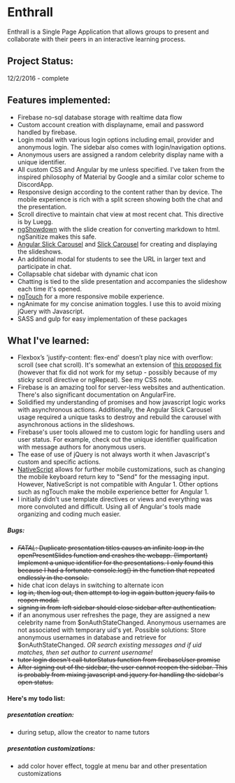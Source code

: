 # Enthrall
Enthrall is a Single Page Application that allows groups to present and collaborate with their peers in an interactive learning process.

<!-- Enthrall fills the communication gaps between instructors and the audience in business, school, and groups. Chat accompanies each presentation and is accessible to the entire collaborative body through a mobile-ready page. Participants can read the chat and view the presentation without logging in. Colleagues can also log in with email, Google, Github or even anonymously to participate in the conversation. Presentation slides are limitless without being bound by software limitations. Rather, the internet is the only limitation for Enthrall. Likewise, presentation slides are accessible anywhere with web access. Enthrall offers an entirely new way to present. -->

## Project Status:
12/2/2016 - complete

## Features implemented:
* Firebase no-sql database storage with realtime data flow
* Custom account creation with displayname, email and password handled by firebase.
* Login modal with various login options including email, provider and anonymous login. The sidebar also comes with login/navigation options.
* Anonymous users are assigned a random celebrity display name with a unique identifier.
* All custom CSS and Angular by me unless specified. I've taken from the inspired philosophy of Material by Google and a similar color scheme to DiscordApp.
* Responsive design according to the content rather than by device. The mobile experience is rich with a split screen showing both the chat and the presentation.
* Scroll directive to maintain chat view at most recent chat. This directive is by Luegg.
* [ngShowdown](https://github.com/showdownjs/ng-showdown) with the slide creation for converting markdown to html. ngSanitize makes this safe.
* [Angular Slick Carousel](https://github.com/devmark/angular-slick-carousel) and [Slick Carousel](https://github.com/kenwheeler/slick) for creating and displaying the slideshows.
* An additional modal for students to see the URL in larger text and participate in chat.
* Collapsable chat sidebar with dynamic chat icon
* Chatting is tied to the slide presentation and accompanies the slideshow each time it's opened.
* [ngTouch](https://docs.angularjs.org/api/ngTouch) for a more responsive mobile experience.
* ngAnimate for my concise animation toggles. I use this to avoid mixing jQuery with Javascript.
* SASS and gulp for easy implementation of these packages

## What I've learned:
* Flexbox’s 'justify-content: flex-end' doesn’t play nice with overflow: scroll (see chat scroll). It's somewhat an extension of [this proposed fix](https://github.com/philipwalton/flexbugs/issues/136#issuecomment-199641030) (however that fix did not work for my setup - possibly because of my sticky scroll directive or ngRepeat). See my CSS note.
* Firebase is an amazing tool for server-less websites and authentication. There's also significant documentation on AngularFire.
* Solidified my understanding of promises and how javascript logic works with asynchronous actions. Additionally, the Angular Slick Carousel usage required a unique tasks to destroy and rebuild the carousel with asynchronous actions in the slideshows.
* Firebase's user tools allowed me to custom logic for handling users and user status. For example, check out the unique identifier qualification with message authors for anonymous users.
* The ease of use of jQuery is not always worth it when Javascript's custom and specific actions.
* [NativeScript](http://docs.nativescript.org/) allows for further mobile customizations, such as changing the mobile keyboard return key to "Send" for the messaging input. However, NativeScript is not compatible with Angular 1. Other options such as ngTouch make the mobile experience better for Angular 1.
* I initially didn't use template directives or views and everything was more convoluted and difficult. Using all of Angular's tools made organizing and coding much easier.

##### Bugs:
* ~~*FATAL*: Duplicate presentation titles causes an infinite loop in the openPresentSlides function and crashes the webapp. (!important) Implement a unique identifier for the presentations. I only found this because I had a fortunate console.log() in the function that repeated endlessly in the console.~~
* hide chat icon delays in switching to alternate icon
* ~~log in, then log out, then attempt to log in again button jquery fails to reopen modal.~~
* ~~signing in from left sidebar should close sidebar after authentication.~~
* if an anonymous user refreshes the page, they are assigned a new celebrity name from $onAuthStateChanged. Anonymous usernames are not associated with temporary uid's yet. Possible solutions: Store anonymous usernames in database and retrieve for $onAuthStateChanged. *OR search existing messages and if uid matches, then set author to current username!*
* ~~tutor login doesn't call tutorStatus function from firebaseUser promise~~
* ~~After signing out of the sidebar, the user cannot reopen the sidebar. This is probably from mixing javascript and jquery for handling the sidebar's open status.~~


#### Here's my todo list:

##### presentation creation:
* during setup, allow the creator to name tutors

##### presentation customizations:
* add color hover effect, toggle at menu bar and other presentation customizations
